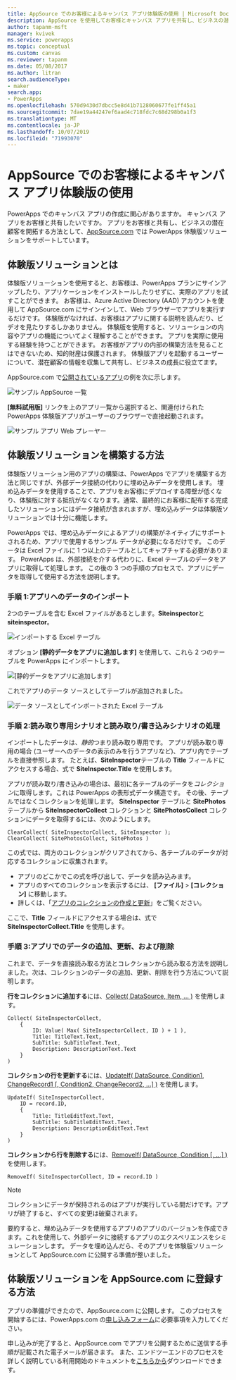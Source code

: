 ```yaml
---
title: AppSource でのお客様によるキャンバス アプリ体験版の使用 | Microsoft Docs
description: AppSource を使用してお客様とキャンバス アプリを共有し、ビジネスの潜在顧客を生成します。
author: tapanm-msft
manager: kvivek
ms.service: powerapps
ms.topic: conceptual
ms.custom: canvas
ms.reviewer: tapanm
ms.date: 05/08/2017
ms.author: litran
search.audienceType:
- maker
search.app:
- PowerApps
ms.openlocfilehash: 570d9430d7dbcc5e8d41b7128060677fe1ff45a1
ms.sourcegitcommit: 7dae19a44247ef6aad4c718fdc7c68d298b0a1f3
ms.translationtype: MT
ms.contentlocale: ja-JP
ms.lasthandoff: 10/07/2019
ms.locfileid: "71993070"
---
```

# <a name="let-customers-test-drive-your-canvas-app-on-appsource"></a>AppSource でのお客様によるキャンバス アプリ体験版の使用

PowerApps でのキャンバス アプリの作成に関心がありますか。 キャンバス アプリをお客様と共有したいですか。 アプリをお客様と共有し、ビジネスの潜在顧客を開拓する方法として、[AppSource.com](https://appsource.microsoft.com) では PowerApps 体験版ソリューションをサポートしています。

## <a name="what-is-a-test-drive-solution"></a>体験版ソリューションとは

体験版ソリューションを使用すると、お客様は、PowerApps プランにサインアップしたり、アプリケーションをインストールしたりせずに、実際のアプリを試すことができます。 お客様は、Azure Active Directory (AAD) アカウントを使用して AppSource.com にサインインして、Web ブラウザーでアプリを実行するだけです。 体験版がなければ、お客様はアプリに関する説明を読んだり、ビデオを見たりするしかありません。 体験版を使用すると、ソリューションの内容やアプリの機能についてよく理解することができます。 アプリを実際に使用する経験を持つことができます。 お客様がアプリの内部の構築方法を見ることはできないため、知的財産は保護されます。 体験版アプリを起動するユーザーについて、潜在顧客の情報を収集して共有し、ビジネスの成長に役立てます。

AppSource.com で[公開されているアプリ](https://go.microsoft.com/fwlink/?linkid=848867)の例を次に示します。

![サンプル AppSource 一覧 ](./media/dev-appsource-test-drive/sample-app-source-listing.png)

**[無料試用版]** リンクを上のアプリ一覧から選択すると、関連付けられた PowerApps 体験版アプリがユーザーのブラウザーで直接起動されます。

![サンプル アプリ Web プレーヤー](./media/dev-appsource-test-drive/sample-app-web-player.png)

## <a name="how-do-i-build-a-test-drive-solution"></a>体験版ソリューションを構築する方法
体験版ソリューション用のアプリの構築は、PowerApps でアプリを構築する方法と同じですが、外部データ接続の代わりに埋め込みデータを使用します。 埋め込みデータを使用することで、アプリをお客様にデプロイする障壁が低くなり、体験版に対する抵抗がなくなります。通常、最終的にお客様に配布する完成したソリューションにはデータ接続が含まれますが、埋め込みデータは体験版ソリューションでは十分に機能します。

PowerApps では、埋め込みデータによるアプリの構築がネイティブにサポートされるため、アプリで使用するサンプル データが必要になるだけです。 このデータは Excel ファイルに 1 つ以上のテーブルとしてキャプチャする必要があります。 PowerApps は、外部接続を介する代わりに、Excel テーブルのデータをアプリに取得して処理します。 この後の 3 つの手順のプロセスで、アプリにデータを取得して使用する方法を説明します。

### <a name="step-1-import-data-into-the-app"></a>手順 1:アプリへのデータのインポート
2つのテーブルを含む Excel ファイルがあるとします。**Siteinspector**と**siteinspector**。

![インポートする Excel テーブル](./media/dev-appsource-test-drive/excel-file.png)

オプション **[静的データをアプリに追加します]** を使用して、これら 2 つのテーブルを PowerApps にインポートします。

![[静的データをアプリに追加します]](./media/dev-appsource-test-drive/static-data.png)

これでアプリのデータ ソースとしてテーブルが追加されました。

![データ ソースとしてインポートされた Excel テーブル](./media/dev-appsource-test-drive/data-sources.png)

### <a name="step-2-handling-read-only-and-read-write-scenarios"></a>手順 2:読み取り専用シナリオと読み取り/書き込みシナリオの処理
インポートしたデータは、*静的*つまり読み取り専用です。 アプリが読み取り専用の場合 (ユーザーへのデータの表示のみを行うアプリなど)、アプリ内でテーブルを直接参照します。 たとえば、**SiteInspector**テーブルの **Title** フィールドにアクセスする場合、式で **SiteInspector.Title** を使用します。

アプリが読み取り/書き込みの場合は、最初に各テーブルのデータを*コレクション*に取得します。これは PowerApps の表形式データ構造です。 その後、テーブルではなくコレクションを処理します。 **SiteInspector** テーブルと **SitePhotos** テーブルから **SiteInspectorCollect** コレクションと **SitePhotosCollect** コレクションにデータを取得するには、次のようにします。

```powerapps-dot
ClearCollect( SiteInspectorCollect, SiteInspector ); 
ClearCollect( SitePhotosCollect, SitePhotos )
```

この式では、両方のコレクションがクリアされてから、各テーブルのデータが対応するコレクションに収集されます。

* アプリのどこかでこの式を呼び出して、データを読み込みます。
* アプリのすべてのコレクションを表示するには、 **[ファイル]**  >  **[コレクション]** に移動します。
* 詳しくは、「[アプリのコレクションの作成と更新](../canvas-apps/create-update-collection.md)」をご覧ください。

ここで、**Title** フィールドにアクセスする場合は、式で **SiteInspectorCollect.Title** を使用します。

### <a name="step-3-add-update-and-delete-data-in-your-app"></a>手順 3:アプリでのデータの追加、更新、および削除
これまで、データを直接読み取る方法とコレクションから読み取る方法を説明しました。次は、コレクションのデータの追加、更新、削除を行う方法について説明します。

**行をコレクションに追加する**には、[Collect( DataSource, Item, ... )](../canvas-apps/functions/function-clear-collect-clearcollect.md) を使用します。

```powerapps-dot
Collect( SiteInspectorCollect,
    {
        ID: Value( Max( SiteInspectorCollect, ID ) + 1 ),
        Title: TitleText.Text,
        SubTitle: SubTitleText.Text,
        Description: DescriptionText.Text
    }
)
```

**コレクションの行を更新する**には、[UpdateIf( DataSource, Condition1, ChangeRecord1 [, Condition2, ChangeRecord2, ...] )](../canvas-apps/functions/function-update-updateif.md) を使用します。

```powerapps-dot
UpdateIf( SiteInspectorCollect,
    ID = record.ID,
    {
        Title: TitleEditText.Text,
        SubTitle: SubTitleEditText.Text,
        Description: DescriptionEditText.Text
    }
)
```

**コレクションから行を削除する**には、[RemoveIf( DataSource, Condition [, ...] )](../canvas-apps/functions/function-remove-removeif.md) を使用します。

```powerapps-dot
RemoveIf( SiteInspectorCollect, ID = record.ID )
```

> [!NOTE]
> コレクションにデータが保持されるのはアプリが実行している間だけです。アプリが終了すると、すべての変更は破棄されます。

要約すると、埋め込みデータを使用するアプリのアプリのバージョンを作成できます。これを使用して、外部データに接続するアプリのエクスペリエンスをシミュレーションします。 データを埋め込んだら、そのアプリを体験版ソリューションとして AppSource.com に公開する準備が整いました。

## <a name="how-do-i-list-my-test-drive-solution-on-appsourcecom"></a>体験版ソリューションを AppSource.com に登録する方法
アプリの準備ができたので、AppSource.com に公開します。 このプロセスを開始するには、PowerApps.com の[申し込みフォーム](https://powerapps.microsoft.com/partners/get-listed/)に必要事項を入力してください。

申し込みが完了すると、AppSource.com でアプリを公開するために送信する手順が記載された電子メールが届きます。 また、エンドツーエンドのプロセスを詳しく説明している利用開始のドキュメントを[こちらから](https://go.microsoft.com/fwlink/?linkid=851031)ダウンロードできます。

